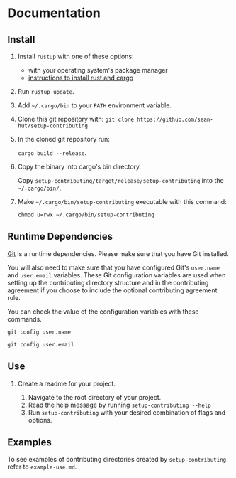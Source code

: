 # Documentation

## Install

1. Install `rustup` with one of these options:

    - with your operating system's package manager
    - [instructions to install rust and cargo][rustup-install]

[rustup-install]: <https://doc.rust-lang.org/cargo/getting-started/installation.html>

2. Run `rustup update`.

3. Add `~/.cargo/bin` to your `PATH` environment variable.

4. Clone this git repository with:
   `git clone https://github.com/sean-hut/setup-contributing`

5. In the cloned git repository run:

    `cargo build --release`.

6. Copy the binary into cargo's bin directory.

    Copy
    `setup-contributing/target/release/setup-contributing`
    into the `~/.cargo/bin/`.

7. Make `~/.cargo/bin/setup-contributing` executable with this command:

    `chmod u=rwx ~/.cargo/bin/setup-contributing`

## Runtime Dependencies

[Git][git] is a runtime dependencies.  Please make sure that you have Git installed.

You will also need to make sure that you have configured Git's `user.name` and `user.email` variables.  These Git configuration variables are used when setting up the contributing directory structure and in the contributing agreement if you choose to include the optional contributing agreement rule.

You can check the value of the configuration variables with these commands.

`git config user.name`

`git config user.email`

[git]: <https://git-scm.com/>

## Use

1. Create a readme for your project.

    1. Navigate to the root directory of your project.
	1. Read the help message by running `setup-contributing --help`
	1. Run `setup-contributing` with your desired combination of flags and options.

## Examples

To see examples of contributing directories created by
`setup-contributing` refer to `example-use.md`.
